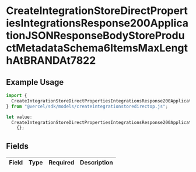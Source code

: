 # CreateIntegrationStoreDirectPropertiesIntegrationsResponse200ApplicationJSONResponseBodyStoreProductMetadataSchema6ItemsMaxLengthAtBRANDAt7822

## Example Usage

```typescript
import {
  CreateIntegrationStoreDirectPropertiesIntegrationsResponse200ApplicationJSONResponseBodyStoreProductMetadataSchema6ItemsMaxLengthAtBRANDAt7822,
} from "@vercel/sdk/models/createintegrationstoredirectop.js";

let value:
  CreateIntegrationStoreDirectPropertiesIntegrationsResponse200ApplicationJSONResponseBodyStoreProductMetadataSchema6ItemsMaxLengthAtBRANDAt7822 =
    {};
```

## Fields

| Field       | Type        | Required    | Description |
| ----------- | ----------- | ----------- | ----------- |